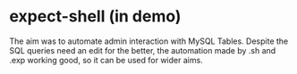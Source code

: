 # expect-shell (in demo)
The aim was to automate admin interaction with MySQL Tables.
Despite the SQL queries need an edit for the better, the automation made by .sh and .exp working good, so it can be used for wider aims. 

